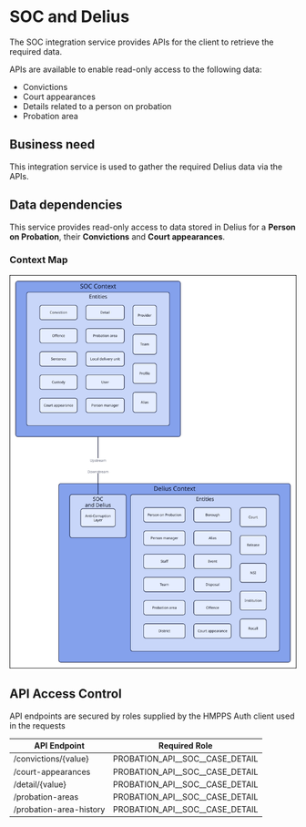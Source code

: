 # SOC and Delius

The SOC integration service provides APIs for the client to retrieve the required data.

APIs are available to enable read-only access to the following data:

* Convictions
* Court appearances
* Details related to a person on probation
* Probation area


## Business need
This integration service is used to gather the required Delius data via the APIs.


## Data dependencies
This service provides read-only access to data stored in Delius for a **Person on Probation**, their **Convictions** and **Court appearances**.


### Context Map

![](../../doc/tech-docs/source/images/soc-delius-context-map.svg)

## API Access Control

API endpoints are secured by roles supplied by the HMPPS Auth client used in
the requests

| API Endpoint            | Required Role                     |
|-------------------------|-----------------------------------|
| /convictions/{value}    | PROBATION_API_\_SOC_\_CASE_DETAIL |
| /court-appearances      | PROBATION_API_\_SOC_\_CASE_DETAIL |
| /detail/{value}         | PROBATION_API_\_SOC_\_CASE_DETAIL |
| /probation-areas        | PROBATION_API_\_SOC_\_CASE_DETAIL |
| /probation-area-history | PROBATION_API_\_SOC_\_CASE_DETAIL |